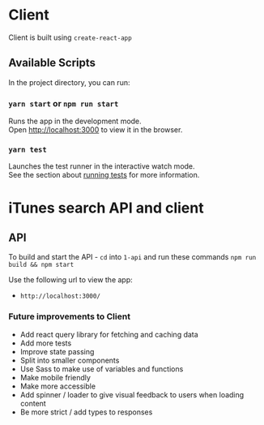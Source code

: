 # Client

Client is built using `create-react-app`

## Available Scripts

In the project directory, you can run:

### `yarn start` or `npm run start`

Runs the app in the development mode.\
Open [http://localhost:3000](http://localhost:3000) to view it in the browser.

### `yarn test`

Launches the test runner in the interactive watch mode.\
See the section about [running tests](https://facebook.github.io/create-react-app/docs/running-tests) for more information.

# iTunes search API and client

## API

To build and start the API - `cd` into `1-api` and run these commands `npm run build && npm start`

Use the following url to view the app:

- `http://localhost:3000/`

### Future improvements to Client

- Add react query library for fetching and caching data
- Add more tests
- Improve state passing
- Split into smaller components
- Use Sass to make use of variables and functions
- Make mobile friendly
- Make more accessible
- Add spinner / loader to give visual feedback to users when loading content
- Be more strict / add types to responses
